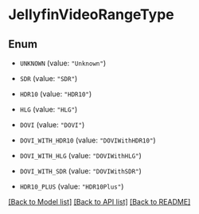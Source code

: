 # JellyfinVideoRangeType

## Enum


* `UNKNOWN` (value: `"Unknown"`)

* `SDR` (value: `"SDR"`)

* `HDR10` (value: `"HDR10"`)

* `HLG` (value: `"HLG"`)

* `DOVI` (value: `"DOVI"`)

* `DOVI_WITH_HDR10` (value: `"DOVIWithHDR10"`)

* `DOVI_WITH_HLG` (value: `"DOVIWithHLG"`)

* `DOVI_WITH_SDR` (value: `"DOVIWithSDR"`)

* `HDR10_PLUS` (value: `"HDR10Plus"`)


[[Back to Model list]](../README.md#documentation-for-models) [[Back to API list]](../README.md#documentation-for-api-endpoints) [[Back to README]](../README.md)



